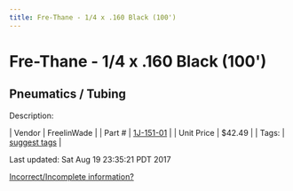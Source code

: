 ```yaml
---
title: Fre-Thane - 1/4 x .160 Black (100')
---
```


# Fre-Thane - 1/4 x .160 Black (100')
## Pneumatics / Tubing
Description: 	 

| Vendor | FreelinWade | 
| Part # | [1J-151-01](http://www.freelin-wade.com/) | 
| Unit Price | $42.49 | 
| Tags: | [suggest tags](https://docs.google.com/forms/d/e/1FAIpQLSeWyY8v3RgOty-MyWmh9U0iivNYN_molChYyS-0U-o-kOAv_g/viewform) | 

Last updated: Sat Aug 19 23:35:21 PDT 2017

 [Incorrect/Incomplete information?](https://docs.google.com/forms/d/e/1FAIpQLSeWyY8v3RgOty-MyWmh9U0iivNYN_molChYyS-0U-o-kOAv_g/viewform)